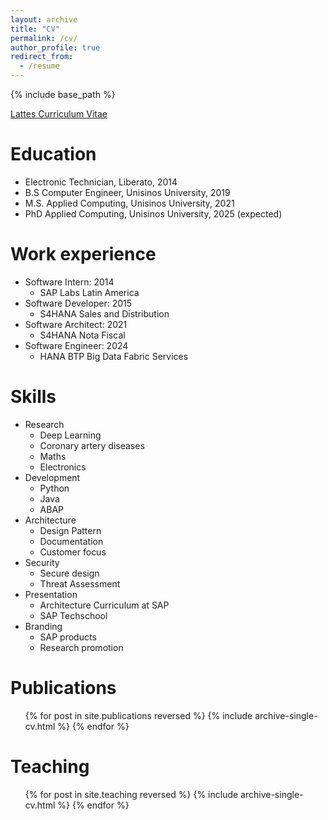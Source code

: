 ```yaml
---
layout: archive
title: "CV"
permalink: /cv/
author_profile: true
redirect_from:
  - /resume
---
```


{% include base_path %}

[Lattes Curriculum Vitae](http://lattes.cnpq.br/3769798668128552)

Education
======
* Electronic Technician, Liberato, 2014
* B.S Computer Engineer, Unisinos University, 2019
* M.S. Applied Computing, Unisinos University, 2021 
* PhD Applied Computing, Unisinos University, 2025 (expected)

Work experience
======
* Software Intern: 2014
  * SAP Labs Latin America
* Software Developer: 2015
  * S4HANA Sales and Distribution
* Software Architect: 2021
  * S4HANA Nota Fiscal
* Software Engineer: 2024
  * HANA BTP Big Data Fabric Services
  
Skills
======
* Research
  * Deep Learning
  * Coronary artery diseases
  * Maths
  * Electronics
* Development
  * Python
  * Java
  * ABAP
* Architecture
  * Design Pattern
  * Documentation
  * Customer focus
* Security
  * Secure design
  * Threat Assessment
* Presentation
  * Architecture Curriculum at SAP
  * SAP Techschool 
* Branding
  * SAP products
  * Research promotion

Publications
======
  <ul>{% for post in site.publications reversed %}
    {% include archive-single-cv.html %}
  {% endfor %}</ul>
  
<!-- Talks
======
  <ul>{% for post in site.talks %}
    {% include archive-single-talk-cv.html %}
  {% endfor %}</ul> -->
  
Teaching
======
  <ul>{% for post in site.teaching reversed %}
    {% include archive-single-cv.html %}
  {% endfor %}</ul>
  
<!-- Service and leadership
======
* Currently signed in to 43 different slack teams -->
